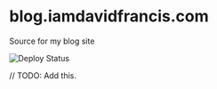 # blog.iamdavidfrancis.com
 Source for my blog site

![Deploy Status](https://iamdavidfrancis.vsrm.visualstudio.com/_apis/public/Release/badge/a941ea9d-6eef-4886-b862-b82d908542b4/1/1)

// TODO: Add this.
